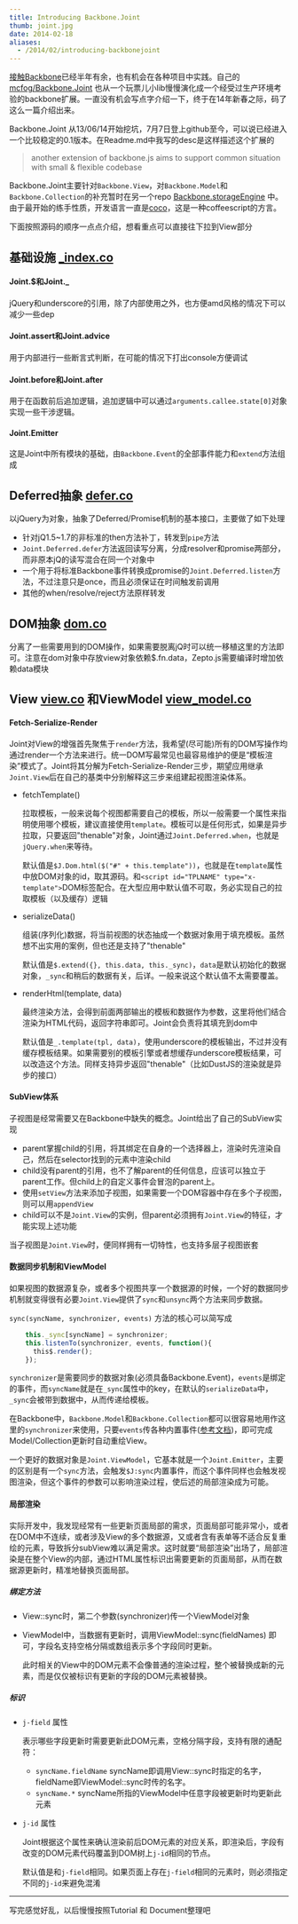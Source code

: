 ```yaml
---
title: Introducing Backbone.Joint
thumb: joint.jpg
date: 2014-02-18
aliases:
  - /2014/02/introducing-backbonejoint
---
```


[接触Backbone](/2013/05/backbone-first-glance/)已经半年有余，也有机会在各种项目中实践。自己的[mcfog/Backbone.Joint](https://github.com/mcfog/backbone.joint/) 也从一个玩票儿小lib慢慢演化成一个经受过生产环境考验的backbone扩展。一直没有机会写点字介绍一下，终于在14年新春之际，码了这么一篇介绍出来。

Backbone.Joint 从13/06/14开始挖坑，7月7日登上github至今，可以说已经进入一个比较稳定的0.1版本。在Readme.md中我写的desc是这样描述这个扩展的

> another extension of backbone.js aims to support common situation with small & flexible codebase

Backbone.Joint主要针对`Backbone.View`，对`Backbone.Model`和`Backbone.Collection`的补充暂时在另一个repo [Backbone.storageEngine](https://github.com/mcfog/backbone.storageEngine) 中。由于最开始的练手性质，开发语言一直是[coco](https://github.com/satyr/coco#readme)，这是一种coffeescript的方言。

<!--more-->

下面按照源码的顺序一点点介绍，想看重点可以直接往下拉到View部分

## 基础设施 [_index.co](https://github.com/mcfog/backbone.joint/blob/0.1/src/_index.co)

#### Joint.$和Joint._
jQuery和underscore的引用，除了内部使用之外，也方便amd风格的情况下可以减少一些dep

#### Joint.assert和Joint.advice
用于内部进行一些断言式判断，在可能的情况下打出console方便调试

#### Joint.before和Joint.after
用于在函数前后追加逻辑，追加逻辑中可以通过`arguments.callee.state[0]`对象实现一些干涉逻辑。

#### Joint.Emitter

这是Joint中所有模块的基础，由`Backbone.Event`的全部事件能力和`extend`方法组成

## Deferred抽象 [defer.co](https://github.com/mcfog/backbone.joint/blob/0.1/src/defer.co)

以jQuery为对象，抽象了Deferred/Promise机制的基本接口，主要做了如下处理

+ 针对jQ1.5~1.7的非标准的then方法补丁，转发到`pipe`方法
+ `Joint.Deferred.defer`方法返回读写分离，分成resolver和promise两部分，而非原本jQ的读写混合在同一个对象中
+ 一个用于将标准Backbone事件转换成promise的`Joint.Deferred.listen`方法，不过注意只是once，而且必须保证在时间触发前调用
+ 其他的when/resolve/reject方法原样转发

## DOM抽象 [dom.co](https://github.com/mcfog/backbone.joint/blob/0.1/src/dom.co)

分离了一些需要用到的DOM操作，如果需要脱离jQ时可以统一移植这里的方法即可。注意在dom对象中存放view对象依赖$.fn.data，Zepto.js需要编译时增加依赖data模块

## **View** [view.co](https://github.com/mcfog/backbone.joint/blob/0.1/src/view.co) 和ViewModel [view_model.co](https://github.com/mcfog/backbone.joint/blob/master/src/view_model.co)

#### Fetch-Serialize-Render
Joint对View的增强首先聚焦于`render`方法，我希望(尽可能)所有的DOM写操作均通过render一个方法来进行。统一DOM写最常见也最容易维护的便是“模板渲染”模式了。Joint将其分解为Fetch-Serialize-Render三步，期望应用继承`Joint.View`后在自己的基类中分别解释这三步来组建起视图渲染体系。

+ fetchTemplate()
    
    拉取模板，一般来说每个视图都需要自己的模板，所以一般需要一个属性来指明使用哪个模板，建议直接使用`template`。模板可以是任何形式，如果是异步拉取，只要返回"thenable"对象，Joint通过`Joint.Deferred.when`，也就是`jQuery.when`来等待。
    
    默认值是`$J.Dom.html($("#" + this.template"))`，也就是在`template`属性中放DOM对象的id，取其源码。和`<script id="TPLNAME" type="x-template">`DOM标签配合。在大型应用中默认值不可取，务必实现自己的拉取模板（以及缓存）逻辑
    
+ serializeData()
    
    组装(序列化)数据，将当前视图的状态抽成一个数据对象用于填充模板。虽然想不出实用的案例，但也还是支持了"thenable"
    
    默认值是`$.extend({}, this.data, this._sync)`，`data`是默认初始化的数据对象，`_sync`和稍后的数据有关，后详。一般来说这个默认值不太需要覆盖。
    
+ renderHtml(template, data)
    
    最终渲染方法，会得到前面两部输出的模板和数据作为参数，这里将他们结合渲染为HTML代码，返回字符串即可。Joint会负责将其填充到dom中
    
    默认值是`_.template(tpl, data)`，使用underscore的模板输出，不过并没有缓存模板结果。如果需要别的模板引擎或者想缓存underscore模板结果，可以改造这个方法。同样支持异步返回"thenable"（比如DustJS的渲染就是异步的接口）
    
#### SubView体系
子视图是经常需要又在Backbone中缺失的概念。Joint给出了自己的SubView实现

+ parent掌握child的引用，将其绑定在自身的一个选择器上，渲染时先渲染自己，然后在selector找到的元素中渲染child
+ child没有parent的引用，也不了解parent的任何信息，应该可以独立于parent工作。但child上的自定义事件会冒泡的parent上。
+ 使用`setView`方法来添加子视图，如果需要一个DOM容器中存在多个子视图，则可以用`appendView`
+ child可以不是`Joint.View`的实例，但parent必须拥有`Joint.View`的特征，才能实现上述功能

当子视图是`Joint.View`时，便同样拥有一切特性，也支持多层子视图嵌套

#### 数据同步机制和ViewModel
如果视图的数据源复杂，或者多个视图共享一个数据源的时候，一个好的数据同步机制就变得很有必要`Joint.View`提供了`sync`和`unsync`两个方法来同步数据。

`sync(syncName, synchronizer, events)` 方法的核心可以简写成
    
```js
    this._sync[syncName] = synchronizer;
    this.listenTo(synchronizer, events, function(){
      this$.render();
    });
```
    
`synchronizer`是需要同步的数据对象(必须具备Backbone.Event)，`events`是绑定的事件，而`syncName`就是在`_sync`属性中的key，在默认的`serializeData`中，`_sync`会被带到数据中，从而传递给模板。

在Backbone中，`Backbone.Model`和`Backbone.Collection`都可以很容易地用作这里的`synchronizer`来使用，只要`events`传各种内置事件([参考文档](http://backbonejs.org/#Events-catalog))，即可完成Model/Collection更新时自动重绘View。

一个更好的数据对象是`Joint.ViewModel`，它基本就是一个`Joint.Emitter`，主要的区别是有一个`sync`方法，会触发`$J:sync`内置事件，而这个事件同样也会触发视图渲染，但这个事件的参数可以影响渲染过程，使后述的局部渲染成为可能。

#### 局部渲染

实际开发中，我发现经常有一些更新页面局部的需求，页面局部可能非常小，或者在DOM中不连续，或者涉及View的多个数据源，又或者含有表单等不适合反复重绘的元素，导致拆分subView难以满足需求。这时就要“局部渲染”出场了，局部渲染是在整个View的内部，通过HTML属性标识出需要更新的页面局部，从而在数据源更新时，精准地替换页面局部。

##### 绑定方法

+ View::sync时，第二个参数(synchronizer)传一个ViewModel对象
+ ViewModel中，当数据有更新时，调用ViewModel::sync(fieldNames) 即可，字段名支持空格分隔或数组表示多个字段同时更新。

    此时相关的View中的DOM元素不会像普通的渲染过程，整个被替换成新的元素，而是仅仅被标识有更新的字段的DOM元素被替换。


##### 标识

+ `j-field` 属性

    表示哪些字段更新时需要更新此DOM元素，空格分隔字段，支持有限的通配符：

    + `syncName.fieldName` syncName即调用View::sync时指定的名字，fieldName即ViewModel::sync时传的名字。
    + `syncName.*` syncName所指的ViewModel中任意字段被更新时均更新此元素

+ `j-id` 属性

    Joint根据这个属性来确认渲染前后DOM元素的对应关系，即渲染后，字段有改变的DOM元素代码覆盖到DOM树上`j-id`相同的节点。

    默认值是和`j-field`相同。如果页面上存在`j-field`相同的元素时，则必须指定不同的`j-id`来避免混淆


    

----

写完感觉好乱，以后慢慢按照Tutorial 和 Document整理吧


